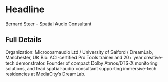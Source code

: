 # Headline

Bernard Steer - Spatial Audio Consultant

## Full Details

Organization: Microcosmaudio Ltd / University of Salford / DreamLab, Manchester, UK
Bio: ACI-certified Pro Tools trainer and 20+ year creative-tech demonstrator. Founder of compact Dolby Atmos/DTS-X monitoring solutions, and lead spatial-audio consultant supporting immersive-tech residencies at MediaCity’s DreamLab.